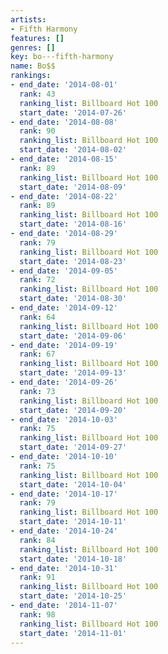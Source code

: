 ```yaml
---
artists:
- Fifth Harmony
features: []
genres: []
key: bo---fifth-harmony
name: Bo$$
rankings:
- end_date: '2014-08-01'
  rank: 43
  ranking_list: Billboard Hot 100
  start_date: '2014-07-26'
- end_date: '2014-08-08'
  rank: 90
  ranking_list: Billboard Hot 100
  start_date: '2014-08-02'
- end_date: '2014-08-15'
  rank: 89
  ranking_list: Billboard Hot 100
  start_date: '2014-08-09'
- end_date: '2014-08-22'
  rank: 89
  ranking_list: Billboard Hot 100
  start_date: '2014-08-16'
- end_date: '2014-08-29'
  rank: 79
  ranking_list: Billboard Hot 100
  start_date: '2014-08-23'
- end_date: '2014-09-05'
  rank: 72
  ranking_list: Billboard Hot 100
  start_date: '2014-08-30'
- end_date: '2014-09-12'
  rank: 64
  ranking_list: Billboard Hot 100
  start_date: '2014-09-06'
- end_date: '2014-09-19'
  rank: 67
  ranking_list: Billboard Hot 100
  start_date: '2014-09-13'
- end_date: '2014-09-26'
  rank: 73
  ranking_list: Billboard Hot 100
  start_date: '2014-09-20'
- end_date: '2014-10-03'
  rank: 75
  ranking_list: Billboard Hot 100
  start_date: '2014-09-27'
- end_date: '2014-10-10'
  rank: 75
  ranking_list: Billboard Hot 100
  start_date: '2014-10-04'
- end_date: '2014-10-17'
  rank: 79
  ranking_list: Billboard Hot 100
  start_date: '2014-10-11'
- end_date: '2014-10-24'
  rank: 84
  ranking_list: Billboard Hot 100
  start_date: '2014-10-18'
- end_date: '2014-10-31'
  rank: 91
  ranking_list: Billboard Hot 100
  start_date: '2014-10-25'
- end_date: '2014-11-07'
  rank: 98
  ranking_list: Billboard Hot 100
  start_date: '2014-11-01'
---
```



